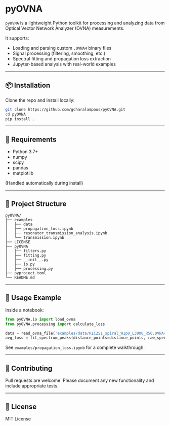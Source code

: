 # pyOVNA

`pyOVNA` is a lightweight Python toolkit for processing and analyzing data from Optical Vector Network Analyzer (OVNA) measurements.

It supports:

- Loading and parsing custom `.OVNA4` binary files
- Signal processing (filtering, smoothing, etc.)
- Spectral fitting and propagation loss extraction
- Jupyter-based analysis with real-world examples

---

## 📦 Installation

Clone the repo and install locally:

```bash
git clone https://github.com/gcharalampous/pyOVNA.git
cd pyOVNA
pip install .
```
---

## 🧪 Requirements

- Python 3.7+
- numpy
- scipy
- pandas
- matplotlib

(Handled automatically during install)

---

## 📂 Project Structure

```
pyOVNA/
├── examples
│   ├── data
│   ├── propagation_loss.ipynb
│   ├── resonator_transmission_analysis.ipynb
│   └── transmission.ipynb
├── LICENSE
├── pyOVNA
│   ├── filters.py
│   ├── fitting.py
│   ├── __init__.py
│   ├── io.py
│   ├── processing.py
├── pyproject.toml
└── README.md
```

---

## 🚀 Usage Example

Inside a notebook:

```python
from pyOVNA.io import load_ovna
from pyOVNA.processing import calculate_loss

data = read_ovna_file('examples/data/R1C2S1_spiral_W1p0_L3000_R50.OVNA4')
avg_loss = fit_spectrum_peaks(distance_points=distance_points, raw_spectrum=data, labels=labels)
```

See `examples/propagation_loss.ipynb` for a complete walkthrough.

---

## 🧠 Contributing

Pull requests are welcome. Please document any new functionality and include appropriate tests.

---

## 📃 License

MIT License
